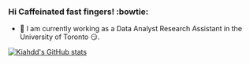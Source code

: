 ### Hi Caffeinated fast fingers! :bowtie:

- 🔭 I am currently working as a Data Analyst Research Assistant in the University of Toronto :smirk:.

[![Kiahdd's GitHub stats](https://github-readme-stats.vercel.app/api?username=kiahdd)](https://github.com/anuraghazra/github-readme-stats)

<!--
**kiahdd/kiahdd** is a ✨ _special_ ✨ repository because its `README.md` (this file) appears on your GitHub profile.

Here are some ideas to get you started:

- 🔭 I’m currently working on ...
- 🌱 I’m currently learning ...
- 👯 I’m looking to collaborate on ...
- 🤔 I’m looking for help with ...
- 💬 Ask me about ...
- 📫 How to reach me: ...
- 😄 Pronouns: ...
- ⚡ Fun fact: ...
-->
